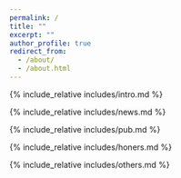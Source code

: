 ```yaml
---
permalink: /
title: ""
excerpt: ""
author_profile: true
redirect_from: 
  - /about/
  - /about.html
---
```


<span class='anchor' id='about-me'></span>
{% include_relative includes/intro.md %}


{% include_relative includes/news.md %}


{% include_relative includes/pub.md %}


{% include_relative includes/honers.md %}


{% include_relative includes/others.md %}
